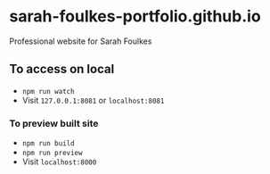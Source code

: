 # sarah-foulkes-portfolio.github.io
Professional website for Sarah Foulkes

## To access on local
- `npm run watch`
- Visit `127.0.0.1:8081` or `localhost:8081`

### To preview built site
- `npm run build`
- `npm run preview`
- Visit `localhost:8000`

